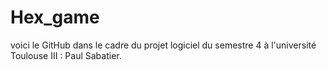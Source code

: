 # Hex_game
voici le GitHub dans le cadre du projet logiciel du semestre 4 à l'université Toulouse III : Paul Sabatier.
